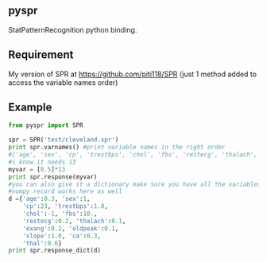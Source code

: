 pyspr
-----

StatPatternRecognition python binding.

Requirement
-----------
My version of SPR at https://github.com/piti118/SPR (just 1 method added to access the variable names order)

Example
-------
```python
from pyspr import SPR

spr = SPR('test/cleveland.spr')
print spr.varnames() #print variable names in the right order 
#['age', 'sex', 'cp', 'trestbps', 'chol', 'fbs', 'restecg', 'thalach', 'exang', 'oldpeak', 'slope', 'ca', 'thal']
#i know it needs 13
myvar = [0.5]*13
print spr.response(myvar)
#you can also give it a dictionary make sure you have all the variables or it will raise error
#numpy record works here as well
d ={'age':0.3, 'sex':1, 
    'cp':23, 'trestbps':1.0, 
    'chol':-1, 'fbs':10., 
    'restecg':0.2, 'thalach':0.1, 
    'exang':0.2, 'oldpeak':0.1, 
    'slope':1.0, 'ca':0.3, 
    'thal':0.6}
print spr.response_dict(d)
```
